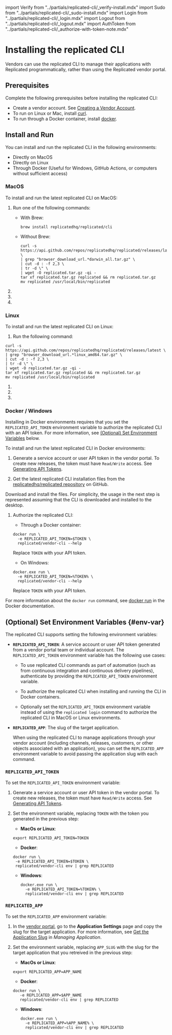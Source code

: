 import Verify from "../partials/replicated-cli/_verify-install.mdx"
import Sudo from "../partials/replicated-cli/_sudo-install.mdx"
import Login from "../partials/replicated-cli/_login.mdx"
import Logout from "../partials/replicated-cli/_logout.mdx"
import AuthToken from "../partials/replicated-cli/_authorize-with-token-note.mdx"

# Installing the replicated CLI

Vendors can use the replicated CLI to manage their applications with Replicated programmatically, rather than using the Replicated vendor portal.

## Prerequisites

Complete the following prerequisites before installing the replicated CLI:

- Create a vendor account. See [Creating a Vendor Account](/vendor/vendor-portal-creating-account).
- To run on Linux or Mac, install [curl](https://curl.haxx.se/).
- To run through a Docker container, install [docker](https://www.docker.com).

## Install and Run

You can install and run the replicated CLI in the following environments: 

* Directly on MacOS
* Directly on Linux
* Through Docker (Useful for Windows, GitHub Actions, or computers without sufficient access)

### MacOS

To install and run the latest replicated CLI on MacOS:

1. Run one of the following commands:

    - With Brew:

      ```shell
      brew install replicatedhq/replicated/cli
      ```

    - Without Brew:

      ```shell
      curl -s https://api.github.com/repos/replicatedhq/replicated/releases/latest \
      | grep "browser_download_url.*darwin_all.tar.gz" \
      | cut -d : -f 2,3 \
      | tr -d \" \
      | wget -O replicated.tar.gz -qi -
      tar xf replicated.tar.gz replicated && rm replicated.tar.gz
      mv replicated /usr/local/bin/replicated
      ```

      <Sudo/>

1. <Verify/> 

1. <Login/>

   <AuthToken/>

1. <Logout/>

### Linux

To install and run the latest replicated CLI on Linux:

1. Run the following command:

  ```shell
  curl -s https://api.github.com/repos/replicatedhq/replicated/releases/latest \
  | grep "browser_download_url.*linux_amd64.tar.gz" \
  | cut -d : -f 2,3 \
  | tr -d \" \
  | wget -O replicated.tar.gz -qi -
  tar xf replicated.tar.gz replicated && rm replicated.tar.gz
  mv replicated /usr/local/bin/replicated
  ```

  <Sudo/>

1. <Verify/>

1. <Login/>

   <AuthToken/>

1. <Logout/>

### Docker / Windows

Installing in Docker environments requires that you set the `REPLICATED_API_TOKEN` environment variable to authorize the replicated CLI with an API token. For more information, see [(Optional) Set Environment Variables](#env-var) below.

To install and run the latest replicated CLI in Docker environments:

1. Generate a service account or user API token in the vendor portal. To create new releases, the token must have `Read/Write` access. See [Generating API Tokens](/vendor/replicated-api-tokens).

1. Get the latest replicated CLI installation files from the [replicatedhq/replicated repository](https://github.com/replicatedhq/replicated/releases) on GitHub.

  Download and install the files. For simplicity, the usage in the next step is represented assuming that the CLI is downloaded and installed to the desktop.

1. Authorize the replicated CLI:

   - Through a Docker container:

    ```shell
    docker run \
      -e REPLICATED_API_TOKEN=$TOKEN \
      replicated/vendor-cli --help
    ```
    Replace `TOKEN` with your API token.

   - On Windows:

    ```dos
    docker.exe run \
      -e REPLICATED_API_TOKEN=%TOKEN% \
      replicated/vendor-cli --help
    ```

    Replace `TOKEN` with your API token.

  For more information about the `docker run` command, see [docker run](https://docs.docker.com/engine/reference/commandline/run/) in the Docker documentation.  

## (Optional) Set Environment Variables {#env-var}

The replicated CLI supports setting the following environment variables:

* **`REPLICATED_API_TOKEN`**: A service account or user API token generated from a vendor portal team or individual account. The `REPLICATED_API_TOKEN` environment variable has the following use cases:

  * To use replicated CLI commands as part of automation (such as from continuous integration and continuous delivery pipelines), authenticate by providing the `REPLICATED_API_TOKEN` environment variable.

  * To authorize the replicated CLI when installing and running the CLI in Docker containers.
  
  * Optionally set the `REPLICATED_API_TOKEN` environment variable instead of using the `replicated login` command to authorize the replicated CLI in MacOS or Linux environments.

* **`REPLICATED_APP`**: The slug of the target application.

  When using the replicated CLI to manage applications through your vendor account (including channels, releases, customers, or other objects associated with an application), you can set the `REPLICATED_APP` environment variable to avoid passing the application slug with each command.

### `REPLICATED_API_TOKEN`

To set the `REPLICATED_API_TOKEN` environment variable:

1. Generate a service account or user API token in the vendor portal. To create new releases, the token must have `Read/Write` access. See [Generating API Tokens](/vendor/replicated-api-tokens).

1. Set the environment variable, replacing `TOKEN` with the token you generated in the previous step:

    * **MacOs or Linux**:

     ```
     export REPLICATED_API_TOKEN=TOKEN
     ```

    * **Docker**:

     ```
     docker run \
      -e REPLICATED_API_TOKEN=$TOKEN \
      replicated/vendor-cli env | grep REPLICATED
     ```

    * **Windows**:

      ```
      docker.exe run \
        -e REPLICATED_API_TOKEN=%TOKEN% \
        replicated/vendor-cli env | grep REPLICATED
      ```

### `REPLICATED_APP`

To set the `REPLICATED_APP` environment variable:

1. In the [vendor portal](https://vendor.replicated.com), go to the **Application Settings** page and copy the slug for the target application. For more information, see [Get the Application Slug](/vendor/vendor-portal-manage-app#slug) in _Managing Application_.

1. Set the environment variable, replacing `APP_SLUG` with the slug for the target application that you retreived in the previous step:

    * **MacOs or Linux**:

     ```
     export REPLICATED_APP=APP_NAME
     ```

    * **Docker**:

     ```
     docker run \
        -e REPLICATED_APP=$APP_NAME
        replicated/vendor-cli env | grep REPLICATED
     ```

    * **Windows**:

      ```
      docker.exe run \
        -e REPLICATED_APP=%APP_NAME% \
        replicated/vendor-cli env | grep REPLICATED
      ```